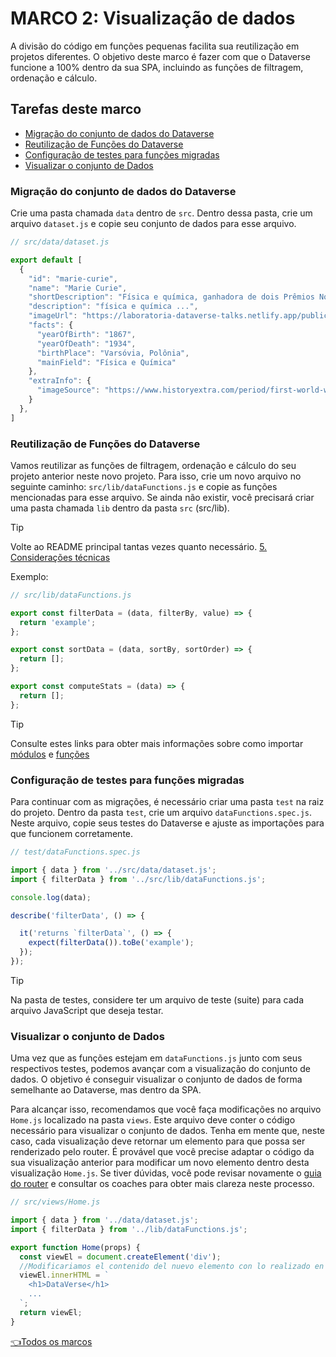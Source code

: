 # **MARCO 2:** Visualização de dados

A divisão do código em funções pequenas facilita sua
reutilização em projetos diferentes. O objetivo deste marco é fazer com que o Dataverse
funcione a 100% dentro da sua SPA,
incluindo as funções de filtragem,
ordenação e cálculo.

## Tarefas deste marco

- [Migração do conjunto de dados do Dataverse](#migração-do-conjunto-de-dados-do-dataverse)
- [Reutilização de Funções do Dataverse](#reutilização-de-funções-do-dataverse)
- [Configuração de testes para funções migradas](#configuração-de-testes-para-funções-migradas)
- [Visualizar o conjunto de Dados](#visualizar-o-conjunto-de-dados)

### Migração do conjunto de dados do Dataverse

Crie uma pasta chamada `data` dentro de `src`.
Dentro dessa pasta, crie um arquivo `dataset.js` e
copie seu conjunto de dados para esse arquivo.

``` js
// src/data/dataset.js

export default [
  {
    "id": "marie-curie",
    "name": "Marie Curie",
    "shortDescription": "Física e química, ganhadora de dois Prêmios Nobel.",
    "description": "física e química ...",
    "imageUrl": "https://laboratoria-dataverse-talks.netlify.app/public/marie-curie.jpg",
    "facts": {
      "yearOfBirth": "1867",
      "yearOfDeath": "1934",
      "birthPlace": "Varsóvia, Polônia",
      "mainField": "Física e Química"
    },
    "extraInfo": {
      "imageSource": "https://www.historyextra.com/period/first-world-war/life-of-the-week-marie-curie/"
    }
  },
]
```

### Reutilização de Funções do Dataverse

Vamos reutilizar as funções de filtragem, ordenação e
cálculo do seu projeto anterior neste novo projeto.
Para isso, crie um novo arquivo no seguinte caminho:
`src/lib/dataFunctions.js` e copie as funções mencionadas
para esse arquivo. Se ainda não existir, você precisará criar uma pasta
chamada `lib` dentro da pasta `src` (src/lib).

>[!TIP]
> Volte ao README principal tantas vezes quanto necessário.
> [5. Considerações técnicas](../README.md#5-considerações-técnicas)

Exemplo:

```js
// src/lib/dataFunctions.js

export const filterData = (data, filterBy, value) => {
  return 'example';
};

export const sortData = (data, sortBy, sortOrder) => {
  return [];
};

export const computeStats = (data) => {
  return [];
};
```

>[!TIP]
> Consulte estes links para obter mais informações sobre como importar
> [módulos](https://developer.mozilla.org/pt-BR/docs/Web/JavaScript/Guide/Modules)
> e [funções](https://developer.mozilla.org/pt-BR/docs/Web/JavaScript/Reference/Functions)

### Configuração de testes para funções migradas

Para continuar com as migrações, é necessário criar uma
pasta `test` na
raiz do projeto. Dentro da pasta `test`, crie um arquivo
`dataFunctions.spec.js`. Neste arquivo, copie seus testes do Dataverse
e ajuste as importações para que funcionem corretamente.

``` js
// test/dataFunctions.spec.js

import { data } from '../src/data/dataset.js';
import { filterData } from '../src/lib/dataFunctions.js';

console.log(data);

describe('filterData', () => {

  it('returns `filterData`', () => {
    expect(filterData()).toBe('example');
  });
});
```

>[!TIP]
> Na pasta de testes, considere ter um arquivo de teste
(suite) para cada arquivo JavaScript que deseja testar.

### Visualizar o conjunto de Dados

Uma vez que as funções estejam em `dataFunctions.js`
junto com seus respectivos testes,
podemos avançar com a visualização do conjunto de dados.
O objetivo é conseguir visualizar
o conjunto de dados de forma semelhante ao Dataverse, mas dentro da SPA.

Para alcançar isso, recomendamos que você faça modificações
no arquivo `Home.js` localizado na pasta `views`.
Este arquivo deve conter o código necessário para
visualizar o conjunto de dados. Tenha em mente que,
neste caso, cada visualização deve retornar
um elemento para que possa ser renderizado pelo router.
É provável que você precise adaptar o
código da sua visualização anterior para modificar um novo elemento
dentro desta visualização `Home.js`.
Se tiver dúvidas, você pode revisar novamente o
[guia do router](https://github.com/Laboratoria/curriculum/blob/main/guides/router-spa/README.pt.md)
e consultar os coaches para obter
mais clareza neste processo.

``` js
// src/views/Home.js

import { data } from '../data/dataset.js';
import { filterData } from '../lib/dataFunctions.js';

export function Home(props) {
  const viewEl = document.createElement('div');
  //Modificariamos el contenido del nuevo elemento con lo realizado en Dataverse
  viewEl.innerHTML = `
    <h1>DataVerse</h1>
    ...
  `;
  return viewEl;
}
```

[👈Todos os marcos](../README.md#6-marcos)
